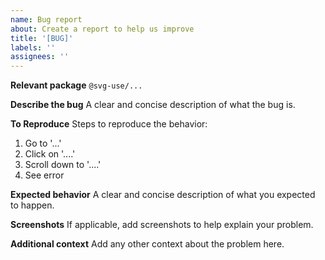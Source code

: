 ```yaml
---
name: Bug report
about: Create a report to help us improve
title: '[BUG]'
labels: ''
assignees: ''
---
```


**Relevant package** `@svg-use/...`

**Describe the bug** A clear and concise description of what the bug is.

**To Reproduce** Steps to reproduce the behavior:

1. Go to '...'
2. Click on '....'
3. Scroll down to '....'
4. See error

**Expected behavior** A clear and concise description of what you expected to
happen.

**Screenshots** If applicable, add screenshots to help explain your problem.

**Additional context** Add any other context about the problem here.
